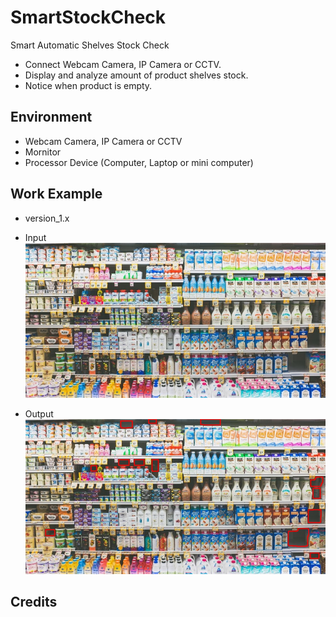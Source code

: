 # SmartStockCheck
Smart Automatic Shelves Stock Check 
- Connect Webcam Camera, IP Camera or CCTV.
- Display and analyze amount of product shelves stock.
- Notice when product is empty.


## Environment
- Webcam Camera, IP Camera or CCTV
- Mornitor
- Processor Device (Computer, Laptop or mini computer)


## Work Example
- version_1.x
 - Input
 ![v_one_input](./ImgTools/v_one_input.jpg)
 
 - Output
 ![v_one_result](./ImgTools/v_one_output.jpg)

## Credits
